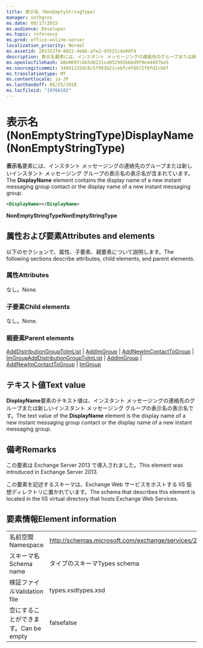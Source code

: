 ```yaml
---
title: 表示名 (NonEmptyStringType)
manager: sethgros
ms.date: 09/17/2015
ms.audience: Developer
ms.topic: reference
ms.prod: office-online-server
localization_priority: Normal
ms.assetid: 283322f9-8022-4e8b-a7e2-d5521cda00f4
description: 表示名要素には、インスタント メッセージングの連絡先のグループまたは新しいインスタント メッセージング グループの表示名の表示名が含まれています。
ms.openlocfilehash: b0e0697cbb5d8231ca952992bbbd9f9e44497be5
ms.sourcegitcommit: 34041125dc8c5f993b21cebfc4f8b72f0fd2cb6f
ms.translationtype: MT
ms.contentlocale: ja-JP
ms.lasthandoff: 06/25/2018
ms.locfileid: "19760102"
---
```

# <a name="displayname-nonemptystringtype"></a><span data-ttu-id="4594c-103">表示名 (NonEmptyStringType)</span><span class="sxs-lookup"><span data-stu-id="4594c-103">DisplayName (NonEmptyStringType)</span></span>

<span data-ttu-id="4594c-104">**表示名**要素には、インスタント メッセージングの連絡先のグループまたは新しいインスタント メッセージング グループの表示名の表示名が含まれています。</span><span class="sxs-lookup"><span data-stu-id="4594c-104">The **DisplayName** element contains the display name of a new instant messaging group contact or the display name of a new instant messaging group.</span></span> 
  
```XML
<DisplayName></DisplayName>
```

 <span data-ttu-id="4594c-105">**NonEmptyStringType**</span><span class="sxs-lookup"><span data-stu-id="4594c-105">**NonEmptyStringType**</span></span>
## <a name="attributes-and-elements"></a><span data-ttu-id="4594c-106">属性および要素</span><span class="sxs-lookup"><span data-stu-id="4594c-106">Attributes and elements</span></span>

<span data-ttu-id="4594c-107">以下のセクションで、属性、子要素、親要素について説明します。</span><span class="sxs-lookup"><span data-stu-id="4594c-107">The following sections describe attributes, child elements, and parent elements.</span></span>
  
### <a name="attributes"></a><span data-ttu-id="4594c-108">属性</span><span class="sxs-lookup"><span data-stu-id="4594c-108">Attributes</span></span>

<span data-ttu-id="4594c-109">なし。</span><span class="sxs-lookup"><span data-stu-id="4594c-109">None.</span></span>
  
### <a name="child-elements"></a><span data-ttu-id="4594c-110">子要素</span><span class="sxs-lookup"><span data-stu-id="4594c-110">Child elements</span></span>

<span data-ttu-id="4594c-111">なし。</span><span class="sxs-lookup"><span data-stu-id="4594c-111">None.</span></span>
  
### <a name="parent-elements"></a><span data-ttu-id="4594c-112">親要素</span><span class="sxs-lookup"><span data-stu-id="4594c-112">Parent elements</span></span>

<span data-ttu-id="4594c-113">[AddDistributionGroupToImList](adddistributiongrouptoimlist.md) | [AddImGroup](addimgroup.md) | [AddNewImContactToGroup](addnewimcontacttogroup.md) | [ImGroup](imgroup.md)</span><span class="sxs-lookup"><span data-stu-id="4594c-113">[AddDistributionGroupToImList](adddistributiongrouptoimlist.md) | [AddImGroup](addimgroup.md) | [AddNewImContactToGroup](addnewimcontacttogroup.md) | [ImGroup](imgroup.md)</span></span>
  
## <a name="text-value"></a><span data-ttu-id="4594c-114">テキスト値</span><span class="sxs-lookup"><span data-stu-id="4594c-114">Text value</span></span>

<span data-ttu-id="4594c-115">**DisplayName**要素のテキスト値は、インスタント メッセージングの連絡先のグループまたは新しいインスタント メッセージング グループの表示名の表示名です。</span><span class="sxs-lookup"><span data-stu-id="4594c-115">The text value of the **DisplayName** element is the display name of a new instant messaging group contact or the display name of a new instant messaging group.</span></span> 
  
## <a name="remarks"></a><span data-ttu-id="4594c-116">備考</span><span class="sxs-lookup"><span data-stu-id="4594c-116">Remarks</span></span>

<span data-ttu-id="4594c-117">この要素は Exchange Server 2013 で導入されました。</span><span class="sxs-lookup"><span data-stu-id="4594c-117">This element was introduced in Exchange Server 2013.</span></span>
  
<span data-ttu-id="4594c-118">この要素を記述するスキーマは、Exchange Web サービスをホストする IIS 仮想ディレクトリに置かれています。</span><span class="sxs-lookup"><span data-stu-id="4594c-118">The schema that describes this element is located in the IIS virtual directory that hosts Exchange Web Services.</span></span>
  
## <a name="element-information"></a><span data-ttu-id="4594c-119">要素情報</span><span class="sxs-lookup"><span data-stu-id="4594c-119">Element information</span></span>

|||
|:-----|:-----|
|<span data-ttu-id="4594c-120">名前空間</span><span class="sxs-lookup"><span data-stu-id="4594c-120">Namespace</span></span>  <br/> |http://schemas.microsoft.com/exchange/services/2006/types  <br/> |
|<span data-ttu-id="4594c-121">スキーマ名</span><span class="sxs-lookup"><span data-stu-id="4594c-121">Schema name</span></span>  <br/> |<span data-ttu-id="4594c-122">タイプのスキーマ</span><span class="sxs-lookup"><span data-stu-id="4594c-122">Types schema</span></span>  <br/> |
|<span data-ttu-id="4594c-123">検証ファイル</span><span class="sxs-lookup"><span data-stu-id="4594c-123">Validation file</span></span>  <br/> |<span data-ttu-id="4594c-124">types.xsd</span><span class="sxs-lookup"><span data-stu-id="4594c-124">types.xsd</span></span>  <br/> |
|<span data-ttu-id="4594c-125">空にすることができます。</span><span class="sxs-lookup"><span data-stu-id="4594c-125">Can be empty</span></span>  <br/> |<span data-ttu-id="4594c-126">false</span><span class="sxs-lookup"><span data-stu-id="4594c-126">false</span></span>  <br/> |
   

